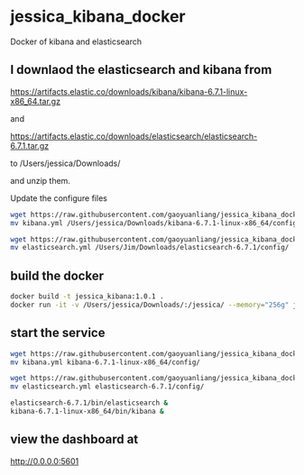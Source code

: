 # jessica_kibana_docker
Docker of kibana and elasticsearch


## I downlaod the elasticsearch and kibana from 

https://artifacts.elastic.co/downloads/kibana/kibana-6.7.1-linux-x86_64.tar.gz 

and 

https://artifacts.elastic.co/downloads/elasticsearch/elasticsearch-6.7.1.tar.gz 

to /Users/jessica/Downloads/

and unzip them.

Update the configure files

```bash
wget https://raw.githubusercontent.com/gaoyuanliang/jessica_kibana_docker/master/kibana.yml
mv kibana.yml /Users/jessica/Downloads/kibana-6.7.1-linux-x86_64/config/

wget https://raw.githubusercontent.com/gaoyuanliang/jessica_kibana_docker/master/elasticsearch.yml
mv elasticsearch.yml /Users/Jim/Downloads/elasticsearch-6.7.1/config/
```

## build the docker

```bash
docker build -t jessica_kibana:1.0.1 .
docker run -it -v /Users/jessica/Downloads/:/jessica/ --memory="256g" jessica_kibana:1.0.1
```

## start the service 

```bash
wget https://raw.githubusercontent.com/gaoyuanliang/jessica_kibana_docker/master/kibana.yml
mv kibana.yml kibana-6.7.1-linux-x86_64/config/

wget https://raw.githubusercontent.com/gaoyuanliang/jessica_kibana_docker/master/elasticsearch.yml
mv elasticsearch.yml elasticsearch-6.7.1/config/

elasticsearch-6.7.1/bin/elasticsearch &
kibana-6.7.1-linux-x86_64/bin/kibana &
```
## view the dashboard at 

http://0.0.0.0:5601

